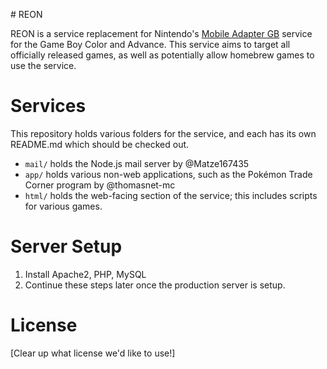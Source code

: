 # REON

REON is a service replacement for Nintendo's [Mobile Adapter GB](https://bulbapedia.bulbagarden.net/wiki/Mobile_Game_Boy_Adapter) service for the Game Boy Color and Advance. This service aims to target all officially released games, as well as potentially allow homebrew games to use the service.

# Services

This repository holds various folders for the service, and each has its own README.md which should be checked out.

- `mail/` holds the Node.js mail server by @Matze167435
- `app/` holds various non-web applications, such as the Pokémon Trade Corner program by @thomasnet-mc
- `html/` holds the web-facing section of the service; this includes scripts for various games.

# Server Setup

1. Install Apache2, PHP, MySQL
2. Continue these steps later once the production server is setup.


# License

[Clear up what license we'd like to use!]